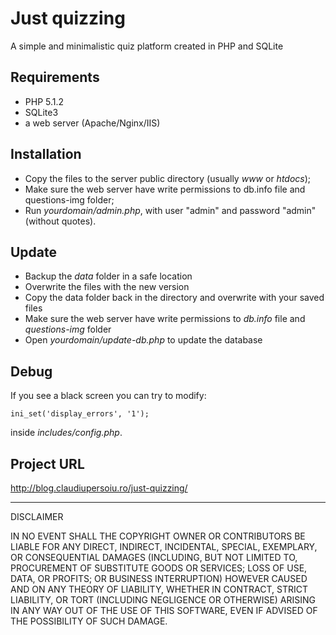 Just quizzing
===============================================
A simple and minimalistic quiz platform created in PHP and SQLite

Requirements
------------

- PHP 5.1.2
- SQLite3
- a web server (Apache/Nginx/IIS)

Installation
------------

- Copy the files to the server public directory (usually *www* or *htdocs*);
- Make sure the web server have write permissions to db.info file and questions-img folder;
- Run *yourdomain/admin.php*, with user "admin" and password "admin" (without quotes).

Update
------

- Backup the *data* folder in a safe location
- Overwrite the files with the new version
- Copy the data folder back in the directory and overwrite with your saved files
- Make sure the web server have write permissions to *db.info* file and *questions-img* folder
- Open *yourdomain/update-db.php* to update the database

Debug
-----

If you see a black screen you can try to modify:

    ini_set('display_errors', '1');

inside *includes/config.php*.


Project URL
-----------
http://blog.claudiupersoiu.ro/just-quizzing/

----

DISCLAIMER

 IN NO EVENT SHALL THE COPYRIGHT OWNER OR CONTRIBUTORS BE LIABLE FOR ANY DIRECT, INDIRECT, INCIDENTAL, SPECIAL, EXEMPLARY, OR CONSEQUENTIAL DAMAGES (INCLUDING, BUT NOT LIMITED TO, PROCUREMENT OF SUBSTITUTE GOODS OR SERVICES; LOSS OF USE, DATA, OR PROFITS; OR BUSINESS INTERRUPTION) HOWEVER CAUSED AND ON ANY THEORY OF LIABILITY, WHETHER IN CONTRACT, STRICT LIABILITY, OR TORT (INCLUDING NEGLIGENCE OR OTHERWISE) ARISING IN ANY WAY OUT OF THE USE OF THIS SOFTWARE, EVEN IF ADVISED OF THE POSSIBILITY OF SUCH DAMAGE.
